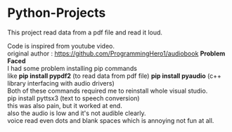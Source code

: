 # Python-Projects
This project read data from a pdf file and read it loud.<br>

Code is inspired from youtube video. <br>
original author : https://github.com/ProgrammingHero1/audiobook
<b>Problem Faced</b><br>
I had some problem installing pip commands</br> like <b>pip install pypdf2</b> (to read data from pdf file)
<b>pip install pyaudio</b> (c++ library interfacing with audio drivers)</br>
Both of these commands required me to reinstall whole visual studio.</br>
pip install pyttsx3 (text to speech conversion)</br>
this was also pain, but it worked at end.</br>
also the audio is low and it's not audible clearly.</br>
voice read even dots and blank spaces which is annoying not fun at all.
